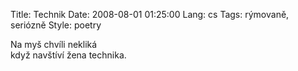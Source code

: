 Title: Technik
Date: 2008-08-01 01:25:00
Lang: cs
Tags: rýmovaně, seriózně
Style: poetry

Na myš chvíli nekliká<br>
když navštíví žena technika.
